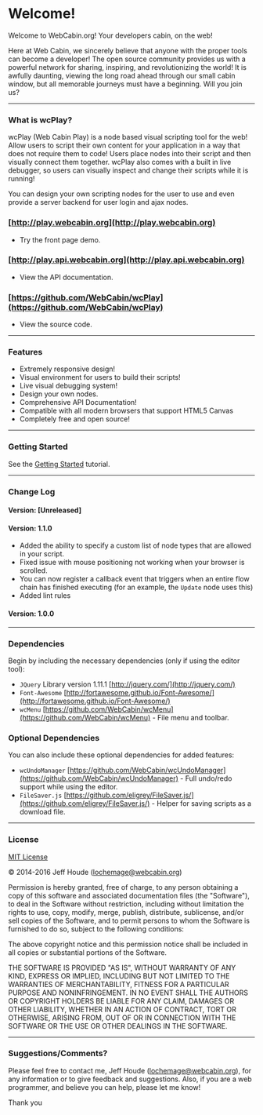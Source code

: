 # Welcome! #

Welcome to WebCabin.org!  Your developers cabin, on the web!  

Here at Web Cabin, we sincerely believe that anyone with the proper tools can become a developer! The open source community provides us with a powerful network for sharing, inspiring, and revolutionizing the world! It is awfully daunting, viewing the long road ahead through our small cabin window, but all memorable journeys must have a beginning. Will you join us?


****
### What is wcPlay? ###

wcPlay (Web Cabin Play) is a node based visual scripting tool for the web! Allow users to script their own content for your application in a way that does not require them to code! Users place nodes into their script and then visually connect them together. wcPlay also comes with a built in live debugger, so users can visually inspect and change their scripts while it is running!

You can design your own scripting nodes for the user to use and even provide a server backend for user login and ajax nodes.

### [http://play.webcabin.org](http://play.webcabin.org) ###
  * Try the front page demo.

### [http://play.api.webcabin.org](http://play.api.webcabin.org) ###
  * View the API documentation.

### [https://github.com/WebCabin/wcPlay](https://github.com/WebCabin/wcPlay) ###
  * View the source code.


****
### Features ###
* Extremely responsive design!
* Visual environment for users to build their scripts!
* Live visual debugging system!
* Design your own nodes.
* Comprehensive API Documentation!
* Compatible with all modern browsers that support HTML5 Canvas
* Completely free and open source!


****
### Getting Started ###
See the [Getting Started](http://play.api.webcabin.org/tutorial-1.0.html) tutorial.


****
### Change Log ###
#### Version: [Unreleased] ####

#### Version: 1.1.0 ####

* Added the ability to specify a custom list of node types that are allowed in your script.
* Fixed issue with mouse positioning not working when your browser is scrolled.
* You can now register a callback event that triggers when an entire flow chain has finished executing (for an example, the `Update` node uses this)
* Added lint rules
#### Version: 1.0.0 ####


****
### Dependencies ###
Begin by including the necessary dependencies (only if using the editor tool):  
* `JQuery` Library version 1.11.1 [http://jquery.com/](http://jquery.com/)
* `Font-Awesome` [http://fortawesome.github.io/Font-Awesome/](http://fortawesome.github.io/Font-Awesome/)
* `wcMenu` [https://github.com/WebCabin/wcMenu](https://github.com/WebCabin/wcMenu) - File menu and toolbar.

### Optional Dependencies ###
You can also include these optional dependencies for added features:  
* `wcUndoManager` [https://github.com/WebCabin/wcUndoManager](https://github.com/WebCabin/wcUndoManager) - Full undo/redo support while using the editor.
* `FileSaver.js` [https://github.com/eligrey/FileSaver.js/](https://github.com/eligrey/FileSaver.js/) - Helper for saving scripts as a download file.


****
### License ###

[MIT License](http://www.opensource.org/licenses/mit-license.php)

&copy; 2014-2016 Jeff Houde ([lochemage@webcabin.org](mailto:lochemage@webcabin.org))

Permission is hereby granted, free of charge, to any person obtaining a copy of this software and associated documentation files (the "Software"), to deal in the Software without restriction, including without limitation the rights to use, copy, modify, merge, publish, distribute, sublicense, and/or sell copies of the Software, and to permit persons to whom the Software is furnished to do so, subject to the following conditions:

The above copyright notice and this permission notice shall be included in all copies or substantial portions of the Software.

THE SOFTWARE IS PROVIDED "AS IS", WITHOUT WARRANTY OF ANY KIND, EXPRESS OR IMPLIED, INCLUDING BUT NOT LIMITED TO THE WARRANTIES OF MERCHANTABILITY, FITNESS FOR A PARTICULAR PURPOSE AND NONINFRINGEMENT. IN NO EVENT SHALL THE AUTHORS OR COPYRIGHT HOLDERS BE LIABLE FOR ANY CLAIM, DAMAGES OR OTHER LIABILITY, WHETHER IN AN ACTION OF CONTRACT, TORT OR OTHERWISE, ARISING FROM, OUT OF OR IN CONNECTION WITH THE SOFTWARE OR THE USE OR OTHER DEALINGS IN THE SOFTWARE.


****
### Suggestions/Comments? ###
Please feel free to contact me, Jeff Houde ([lochemage@webcabin.org](mailto:lochemage@webcabin.org)), for any information or to give feedback and suggestions.  Also, if you are a web programmer, and believe you can help, please let me know!

Thank you
